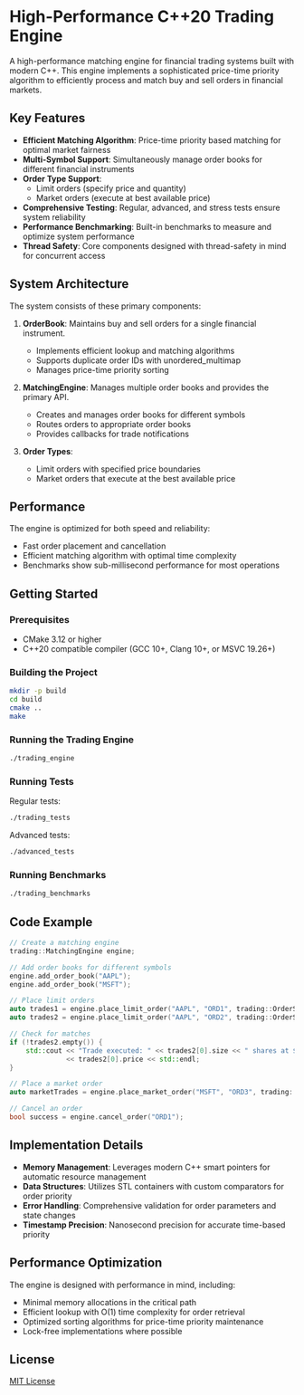 # High-Performance C++20 Trading Engine

A high-performance matching engine for financial trading systems built with modern C++. This engine implements a sophisticated price-time priority algorithm to efficiently process and match buy and sell orders in financial markets.

## Key Features

- **Efficient Matching Algorithm**: Price-time priority based matching for optimal market fairness
- **Multi-Symbol Support**: Simultaneously manage order books for different financial instruments
- **Order Type Support**:
  - Limit orders (specify price and quantity)
  - Market orders (execute at best available price)
- **Comprehensive Testing**: Regular, advanced, and stress tests ensure system reliability
- **Performance Benchmarking**: Built-in benchmarks to measure and optimize system performance
- **Thread Safety**: Core components designed with thread-safety in mind for concurrent access

## System Architecture

The system consists of these primary components:

1. **OrderBook**: Maintains buy and sell orders for a single financial instrument.
   - Implements efficient lookup and matching algorithms
   - Supports duplicate order IDs with unordered_multimap
   - Manages price-time priority sorting

2. **MatchingEngine**: Manages multiple order books and provides the primary API.
   - Creates and manages order books for different symbols
   - Routes orders to appropriate order books
   - Provides callbacks for trade notifications

3. **Order Types**:
   - Limit orders with specified price boundaries
   - Market orders that execute at the best available price

## Performance

The engine is optimized for both speed and reliability:

- Fast order placement and cancellation
- Efficient matching algorithm with optimal time complexity
- Benchmarks show sub-millisecond performance for most operations

## Getting Started

### Prerequisites

- CMake 3.12 or higher
- C++20 compatible compiler (GCC 10+, Clang 10+, or MSVC 19.26+)

### Building the Project

```bash
mkdir -p build
cd build
cmake ..
make
```

### Running the Trading Engine

```bash
./trading_engine
```

### Running Tests

Regular tests:
```bash
./trading_tests
```

Advanced tests:
```bash
./advanced_tests
```

### Running Benchmarks

```bash
./trading_benchmarks
```

## Code Example

```cpp
// Create a matching engine
trading::MatchingEngine engine;

// Add order books for different symbols
engine.add_order_book("AAPL");
engine.add_order_book("MSFT");

// Place limit orders
auto trades1 = engine.place_limit_order("AAPL", "ORD1", trading::OrderSide::Buy, 100, 150.0);
auto trades2 = engine.place_limit_order("AAPL", "ORD2", trading::OrderSide::Sell, 100, 150.0);

// Check for matches
if (!trades2.empty()) {
    std::cout << "Trade executed: " << trades2[0].size << " shares at $"
              << trades2[0].price << std::endl;
}

// Place a market order
auto marketTrades = engine.place_market_order("MSFT", "ORD3", trading::OrderSide::Buy, 100);

// Cancel an order
bool success = engine.cancel_order("ORD1");
```

## Implementation Details

- **Memory Management**: Leverages modern C++ smart pointers for automatic resource management
- **Data Structures**: Utilizes STL containers with custom comparators for order priority
- **Error Handling**: Comprehensive validation for order parameters and state changes
- **Timestamp Precision**: Nanosecond precision for accurate time-based priority

## Performance Optimization

The engine is designed with performance in mind, including:

- Minimal memory allocations in the critical path
- Efficient lookup with O(1) time complexity for order retrieval
- Optimized sorting algorithms for price-time priority maintenance
- Lock-free implementations where possible

## License

[MIT License](LICENSE)
